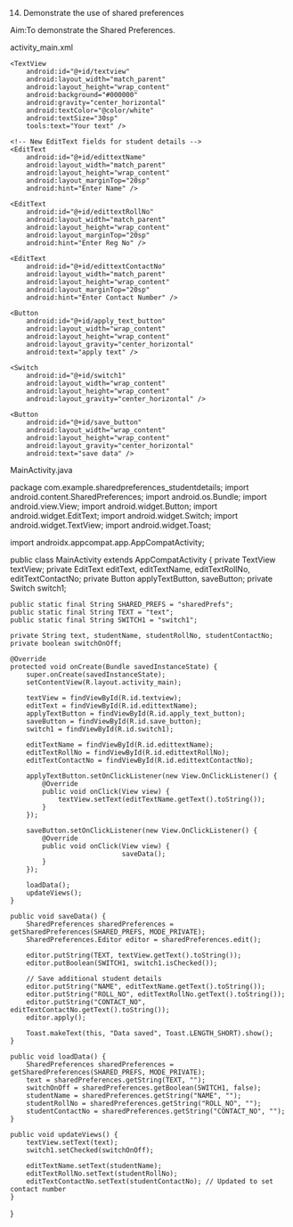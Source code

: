 14.	Demonstrate the use of shared preferences

Aim:To demonstrate the Shared Preferences.

activity_main.xml

<?xml version="1.0" encoding="utf-8"?>
<LinearLayout xmlns:android="http://schemas.android.com/apk/res/android"
    xmlns:app="http://schemas.android.com/apk/res-auto"
    xmlns:tools="http://schemas.android.com/tools"
    android:layout_width="match_parent"
    android:layout_height="match_parent"
    android:background="#85A59E"
    android:orientation="vertical"
    tools:context="com.example.sharedpreferences_studentdetails.MainActivity">

    <TextView
        android:id="@+id/textview"
        android:layout_width="match_parent"
        android:layout_height="wrap_content"
        android:background="#000000"
        android:gravity="center_horizontal"
        android:textColor="@color/white"
        android:textSize="30sp"
        tools:text="Your text" />

    <!-- New EditText fields for student details -->
    <EditText
        android:id="@+id/edittextName"
        android:layout_width="match_parent"
        android:layout_height="wrap_content"
        android:layout_marginTop="20sp"
        android:hint="Enter Name" />

    <EditText
        android:id="@+id/edittextRollNo"
        android:layout_width="match_parent"
        android:layout_height="wrap_content"
        android:layout_marginTop="20sp"
        android:hint="Enter Reg No" />

    <EditText
        android:id="@+id/edittextContactNo"
        android:layout_width="match_parent"
        android:layout_height="wrap_content"
        android:layout_marginTop="20sp"
        android:hint="Enter Contact Number" />

    <Button
        android:id="@+id/apply_text_button"
        android:layout_width="wrap_content"
        android:layout_height="wrap_content"
        android:layout_gravity="center_horizontal"
        android:text="apply text" />

    <Switch
        android:id="@+id/switch1"
        android:layout_width="wrap_content"
        android:layout_height="wrap_content"
        android:layout_gravity="center_horizontal" />

    <Button
        android:id="@+id/save_button"
        android:layout_width="wrap_content"
        android:layout_height="wrap_content"
        android:layout_gravity="center_horizontal"
        android:text="save data" />

</LinearLayout>

MainActivity.java

package com.example.sharedpreferences_studentdetails;
import android.content.SharedPreferences;
import android.os.Bundle;
import android.view.View;
import android.widget.Button;
import android.widget.EditText;
import android.widget.Switch;
import android.widget.TextView;
import android.widget.Toast;

import androidx.appcompat.app.AppCompatActivity;

public class MainActivity extends AppCompatActivity {
    private TextView textView;
    private EditText editText, editTextName, editTextRollNo, editTextContactNo;
    private Button applyTextButton, saveButton;
    private Switch switch1;

    public static final String SHARED_PREFS = "sharedPrefs";
    public static final String TEXT = "text";
    public static final String SWITCH1 = "switch1";

    private String text, studentName, studentRollNo, studentContactNo;
    private boolean switchOnOff;

    @Override
    protected void onCreate(Bundle savedInstanceState) {
        super.onCreate(savedInstanceState);
        setContentView(R.layout.activity_main);

        textView = findViewById(R.id.textview);
        editText = findViewById(R.id.edittextName);
        applyTextButton = findViewById(R.id.apply_text_button);
        saveButton = findViewById(R.id.save_button);
        switch1 = findViewById(R.id.switch1);

        editTextName = findViewById(R.id.edittextName);
        editTextRollNo = findViewById(R.id.edittextRollNo);
        editTextContactNo = findViewById(R.id.edittextContactNo);

        applyTextButton.setOnClickListener(new View.OnClickListener() {
            @Override
            public void onClick(View view) {
                textView.setText(editTextName.getText().toString());
            }
        });

        saveButton.setOnClickListener(new View.OnClickListener() {
            @Override
            public void onClick(View view) {
                                saveData();
            }
        });

        loadData();
        updateViews();
    }

    public void saveData() {
        SharedPreferences sharedPreferences = getSharedPreferences(SHARED_PREFS, MODE_PRIVATE);
        SharedPreferences.Editor editor = sharedPreferences.edit();

        editor.putString(TEXT, textView.getText().toString());
        editor.putBoolean(SWITCH1, switch1.isChecked());

        // Save additional student details
        editor.putString("NAME", editTextName.getText().toString());
        editor.putString("ROLL_NO", editTextRollNo.getText().toString());
        editor.putString("CONTACT_NO", editTextContactNo.getText().toString());
        editor.apply();

        Toast.makeText(this, "Data saved", Toast.LENGTH_SHORT).show();
    }

    public void loadData() {
        SharedPreferences sharedPreferences = getSharedPreferences(SHARED_PREFS, MODE_PRIVATE);
        text = sharedPreferences.getString(TEXT, "");
        switchOnOff = sharedPreferences.getBoolean(SWITCH1, false);
        studentName = sharedPreferences.getString("NAME", "");
        studentRollNo = sharedPreferences.getString("ROLL_NO", "");
        studentContactNo = sharedPreferences.getString("CONTACT_NO", "");     }

    public void updateViews() {
        textView.setText(text);
        switch1.setChecked(switchOnOff);

        editTextName.setText(studentName);
        editTextRollNo.setText(studentRollNo);
        editTextContactNo.setText(studentContactNo); // Updated to set contact number
    }
}
